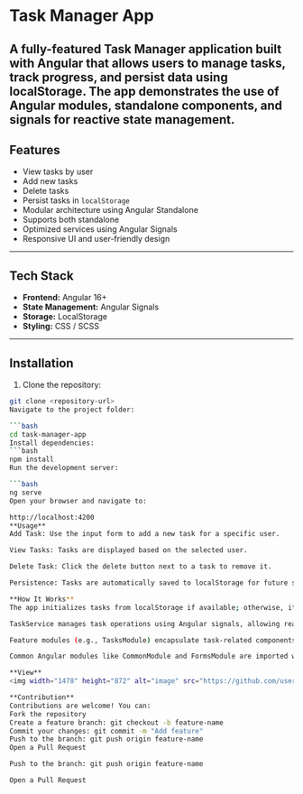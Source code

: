 # Task Manager App

A fully-featured **Task Manager** application built with **Angular** that allows users to manage tasks, track progress, and persist data using **localStorage**. The app demonstrates the use of Angular modules, standalone components, and signals for reactive state management.
---

## Features

- View tasks by user
- Add new tasks
- Delete tasks
- Persist tasks in `localStorage`
- Modular architecture using Angular Standalone
- Supports both standalone
- Optimized services using Angular Signals
- Responsive UI and user-friendly design

---

## Tech Stack

- **Frontend:** Angular 16+  
- **State Management:** Angular Signals  
- **Storage:** LocalStorage  
- **Styling:** CSS / SCSS  

---

## Installation

1. Clone the repository:

```bash
git clone <repository-url>
Navigate to the project folder:

```bash
cd task-manager-app
Install dependencies:
```bash
npm install
Run the development server:

```bash
ng serve
Open your browser and navigate to:

http://localhost:4200
**Usage**
Add Task: Use the input form to add a new task for a specific user.

View Tasks: Tasks are displayed based on the selected user.

Delete Task: Click the delete button next to a task to remove it.

Persistence: Tasks are automatically saved to localStorage for future sessions.

**How It Works**
The app initializes tasks from localStorage if available; otherwise, it uses default dummy tasks.

TaskService manages task operations using Angular signals, allowing reactive updates across components.

Feature modules (e.g., TasksModule) encapsulate task-related components and functionality.

Common Angular modules like CommonModule and FormsModule are imported where needed.

**View**
<img width="1478" height="872" alt="image" src="https://github.com/user-attachments/assets/90905a5c-6e7d-4b07-a443-e6bec42c3c6b" />

**Contribution**
Contributions are welcome! You can:
Fork the repository
Create a feature branch: git checkout -b feature-name
Commit your changes: git commit -m "Add feature"
Push to the branch: git push origin feature-name
Open a Pull Request

Push to the branch: git push origin feature-name

Open a Pull Request
